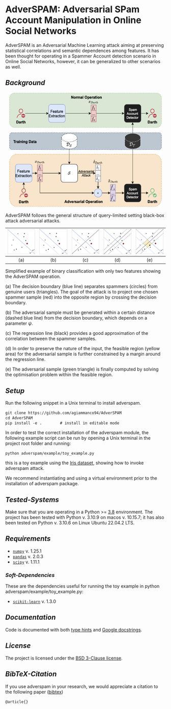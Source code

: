 **AdverSPAM: Adversarial SPam Account Manipulation in Online Social Networks**
==========================================================

AdverSPAM is an Adversarial Machine Learning attack aiming at preserving statistical correlations and semantic dependences among features.
It has been thought for operating in a Spammer Account detection scenario in Online Social Networks, however, it can be generalized to other scenarios as well.

## *Background* 



<div>
<p align="center">
<img src="docs/images/attack_scenario.png" width="480" height="360" border="0"/>
</p>
</div>



AdverSPAM follows the general structure of query-limited setting black-box attack adversarial attacks.


|  ![a](docs/images/toy_example/fig_1.png)  |  ![b](docs/images/toy_example/fig_2.png)  | ![c](docs/images/toy_example/fig_3.png) | ![d](docs/images/toy_example/fig_4.png) | ![e](docs/images/toy_example/fig_5.png) | 
|:-----------------------------------------:|:-----------------------------------------:|:---------------------------------------:|:---------------------------------------:|:---------------------------------------:|
|                    (a)                    |                    (b)                    |                   (c)                   |                   (d)                   |                   (e)                   |


Simplified example of binary classification with only two features showing the AdverSPAM operation. 

(a) The decision boundary (blue line) separates spammers (circles) from genuine users (triangles). The goal of the attack is to project one chosen spammer sample (red) into the opposite region by crossing the decision boundary. 

(b) The adversarial sample must be generated within a certain distance (dashed blue line) from the decision boundary, which depends on a parameter $`\psi`$. 

(c) The regression line (black) provides a good approximation of the correlation between the spammer samples. 

(d) In order to preserve the nature of the input, the feasible region (yellow area) for the adversarial sample is further constrained by a margin around the regression line. 

(e) The adversarial sample (green triangle) is finally computed by solving the optimisation problem within the feasible region.

## *Setup*

Run the following snippet in a Unix terminal to install adverspam.  

```
git clone https://github.com/agiammanco94/AdverSPAM
cd AdverSPAM
pip install -e . 		# install in editable mode  
```

In order to test the correct installation of the adverspam module, the following example script can be run by opening a Unix terminal in the project root folder and running:

```
python adverspam/example/toy_example.py
```
this is a toy example using the [Iris dataset](https://archive.ics.uci.edu/dataset/53/iris), showing how to invoke adverspam attack.

We recommend instantiating and using a virtual environment prior to the installation of adverspam package.

## *Tested-Systems*

Make sure that you are operating in a Python >= [3.8](https://docs.python.org/3.8/) environment.
The project has been tested with Python v. 3.10.9 on macos v. 10.15.7; it has also been tested on Python v. 3.10.6 on Linux Ubuntu 22.04.2 LTS.

## *Requirements*

- [`numpy`](https://numpy.org/devdocs/) v. 1.25.1
- [`pandas`](https://pandas.pydata.org/docs/) v. 2.0.3
- [`scipy`](http://scipy.github.io/devdocs/) v. 1.11.1

### *Soft-Dependencies*

These are the dependencies useful for running the toy example in python adverspam/example/toy_example.py:

- [`scikit-learn`](https://scikit-learn.org/stable/index.html) v. 1.3.0


## *Documentation*

Code is documented with both [type hints](https://docs.python.org/3/library/typing.html) and [Google docstrings](https://sphinxcontrib-napoleon.readthedocs.io/en/latest/example_google.html).


## *License*

The project is licensed under the [BSD 3-Clause license](https://github.com/agiammanco94/AdverSPAM/blob/main/LICENSE.txt).

## *BibTeX-Citation*

If you use adverspam in your research, we would appreciate a citation to the following paper ([bibtex](/docs/references/Adverspam_bibitem.bib))

```
@article{}
```